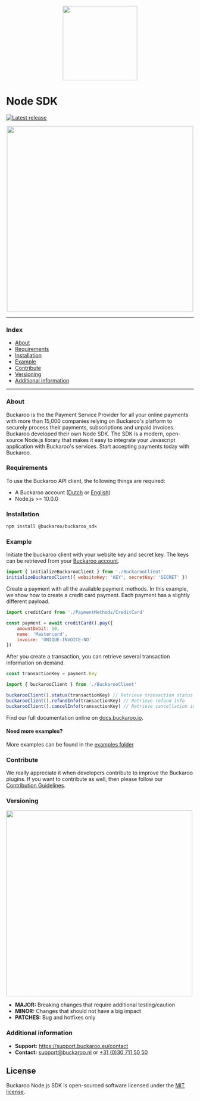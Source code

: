 
<p align="center">
  <img src="https://user-images.githubusercontent.com/105488705/233078855-473c45d4-34a6-492a-a5af-05752c803f6b.png" width="200px" position="center">
</p>

# Node SDK
[![Latest release](https://badgen.net/github/release/buckaroo-it/BuckarooSDK_Node)](https://github.com/buckaroo-it/BuckarooSDK_Node/releases)

<p align="center">
  <img src="https://user-images.githubusercontent.com/7081446/233298897-30274cc8-86cc-4e6f-8200-759c801af19e.png" width="500px" position="center">
</p>

---
### Index
- [About](#about)
- [Requirements](#requirements)
- [Installation](#installation)
- [Example](#example)
- [Contribute](#contribute)
- [Versioning](#versioning)
- [Additional information](#additional-information)
---

### About

Buckaroo is the the Payment Service Provider for all your online payments with more than 15,000 companies relying on Buckaroo's platform to securely process their payments, subscriptions and unpaid invoices. Buckaroo developed their own Node SDK. The SDK is a modern, open-source Node.js library that makes it easy to integrate your Javascript application with Buckaroo's services. Start accepting payments today with Buckaroo.

### Requirements

To use the Buckaroo API client, the following things are required:

-   A Buckaroo account ([Dutch](https://www.buckaroo.nl/start) or [English](https://www.buckaroo.eu/solutions/request-form))
-   Node.js >= 10.0.0

### Installation

```bash
npm install @buckaroo/buckaroo_sdk
```

### Example

Initiate the buckaroo client with your website key and secret key. The keys can be retrieved from your [Buckaroo account](https://plaza.buckaroo.nl/Login).

```javascript
import { initializeBuckarooClient } from './BuckarooClient'
initializeBuckarooClient({ websiteKey: 'KEY', secretKey: 'SECRET' })
```

Create a payment with all the available payment methods. In this example, we show how to create a credit card payment. Each payment has a slightly different payload.

```javascript
import creditCard from './PaymentMethods/CreditCard'

const payment = await creditCard().pay({
    amountDebit: 10,
    name: 'Mastercard',
    invoice: 'UNIQUE-INVOICE-NO'
})
```

After you create a transaction, you can retrieve several transaction information on demand.

```javascript
const transactionKey = payment.Key

import { buckarooClient } from './BuckarooClient'

buckarooClient().status(transactionKey) // Retrieve transaction status
buckarooClient().refundInfo(transactionKey) // Retrieve refund info
buckarooClient().cancelInfo(transactionKey) // Retrieve cancellation info
```

Find our full documentation online on [docs.buckaroo.io](https://docs.buckaroo.io/docs/node-sdk).

#### Need more examples?
More examples can be found in the [examples folder](https://github.com/buckaroo-it/BuckarooSDK_Node/tree/master/example)

### Contribute

We really appreciate it when developers contribute to improve the Buckaroo plugins.
If you want to contribute as well, then please follow our [Contribution Guidelines](CONTRIBUTING.md).

### Versioning

<p>
  <img src="https://user-images.githubusercontent.com/7081446/178474134-f4c3976d-653c-4ca1-bcd1-48bf6d489196.png" width="500px"  alt="">
</p>

-   **MAJOR:** Breaking changes that require additional testing/caution
-   **MINOR:** Changes that should not have a big impact
-   **PATCHES:** Bug and hotfixes only

### Additional information

-   **Support:** https://support.buckaroo.eu/contact
-   **Contact:** [support@buckaroo.nl](mailto:support@buckaroo.nl) or [+31 (0)30 711 50 50](tel:+310307115050)

## License

Buckaroo Node.js SDK is open-sourced software licensed under the [MIT license](https://opensource.org/licenses/MIT).
